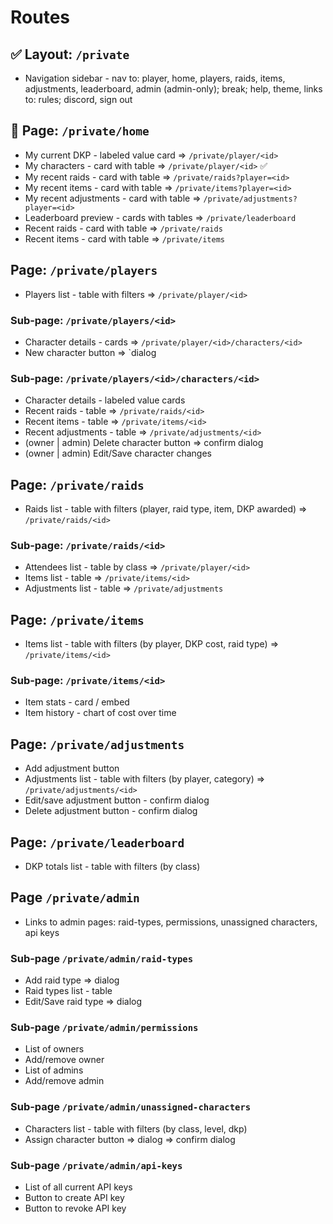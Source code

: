 # Routes

## ✅ Layout: `/private`

- Navigation sidebar - nav to: player, home, players, raids, items, adjustments, leaderboard, admin (admin-only); break; help, theme, links to: rules; discord, sign out

## 🚧 Page: `/private/home`

- My current DKP - labeled value card => `/private/player/<id>`
- My characters - card with table => `/private/player/<id>` ✅
- My recent raids - card with table => `/private/raids?player=<id>`
- My recent items - card with table => `/private/items?player=<id>`
- My recent adjustments - card with table => `/private/adjustments?player=<id>`
- Leaderboard preview - cards with tables => `/private/leaderboard`
- Recent raids - card with table => `/private/raids`
- Recent items - card with table => `/private/items`

## Page: `/private/players`

- Players list - table with filters => `/private/player/<id>`

### Sub-page: `/private/players/<id>`

- Character details - cards => `/private/player/<id>/characters/<id>`
- New character button => `dialog

### Sub-page: `/private/players/<id>/characters/<id>`

- Character details - labeled value cards
- Recent raids - table => `/private/raids/<id>`
- Recent items - table => `/private/items/<id>`
- Recent adjustments - table => `/private/adjustments/<id>`
- (owner | admin) Delete character button => confirm dialog
- (owner | admin) Edit/Save character changes

## Page: `/private/raids`

- Raids list - table with filters (player, raid type, item, DKP awarded) => `/private/raids/<id>`

### Sub-page: `/private/raids/<id>`

- Attendees list - table by class => `/private/player/<id>`
- Items list - table => `/private/items/<id>`
- Adjustments list - table => `/private/adjustments`

## Page: `/private/items`

- Items list - table with filters (by player, DKP cost, raid type) => `/private/items/<id>`

### Sub-page: `/private/items/<id>`

- Item stats - card / embed
- Item history - chart of cost over time

## Page: `/private/adjustments`

- Add adjustment button
- Adjustments list - table with filters (by player, category) => `/private/adjustments/<id>`
- Edit/save adjustment button - confirm dialog
- Delete adjustment button - confirm dialog

## Page: `/private/leaderboard`

- DKP totals list - table with filters (by class)

## Page `/private/admin`

- Links to admin pages: raid-types, permissions, unassigned characters, api keys

### Sub-page `/private/admin/raid-types`

- Add raid type => dialog
- Raid types list - table
- Edit/Save raid type => dialog

### Sub-page `/private/admin/permissions`

- List of owners
- Add/remove owner
- List of admins
- Add/remove admin

### Sub-page `/private/admin/unassigned-characters`

- Characters list - table with filters (by class, level, dkp)
- Assign character button => dialog => confirm dialog

### Sub-page `/private/admin/api-keys`

- List of all current API keys
- Button to create API key
- Button to revoke API key
